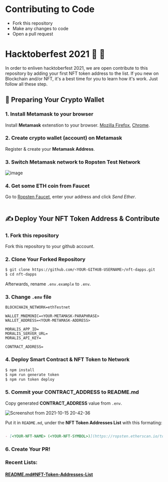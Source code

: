 
# Contributing to Code
- Fork this repository
- Make any changes to code
- Open a pull request

# Hacktoberfest 2021 🥳 🎉
In order to enliven hacktoberfest 2021, we are open contribute to this repository by adding your first NFT token address to the list. If you new on Blockchain and/or NFT, it's a best time for you to learn how it's work. Just follow all these step.

## 🦊 Preparing Your Crypto Wallet

### 1. Install Metamask to your browser
Install **Metamask** extenstion to your browser.
[Mozilla Firefox](https://addons.mozilla.org/id/firefox/addon/ether-metamask/), [Chrome](https://chrome.google.com/webstore/detail/metamask/nkbihfbeogaeaoehlefnkodbefgpgknn).

### 2. Create crypto wallet (account) on Metamask
Register & create your **Metamask Address**.

### 3. Switch Metamask network to Ropsten Test Network
![image](https://user-images.githubusercontent.com/43356029/137452549-01945029-be12-4b35-922e-d9979dddff15.png)

### 4. Get some ETH coin from Faucet
Go to [Ropsten Faucet](https://faucet.ropsten.be/), enter your address and click *Send Ether*.
\
&nbsp;
## ✍️ Deploy Your NFT Token Address & Contribute

### 1. Fork this repository
Fork this repository to your github account.

### 2. Clone Your Forked Repository
```sh
$ git clone https://github.com/<YOUR-GITHUB-USERNAME>/nft-dapps.git
$ cd nft-dapps
```
Afterwards, rename `.env.example` to `.env`.

### 3. Change `.env` file
```
BLOCKCHAIN_NETWORK=ethTestnet

WALLET_MNEMONIC=<YOUR-METAMASK-PARAPHRASE>
WALLET_ADDRESS=<YOUR-METAMASK-ADDRESS>

MORALIS_APP_ID=
MORALIS_SERVER_URL=
MORALIS_API_KEY=

CONTRACT_ADDRESS=
```

### 4. Deploy Smart Contract & NFT Token to Network

```sh
$ npm install
$ npm run generate token
$ npm run token deploy
```

### 5. Commit your CONTRACT_ADDRESS to README.md

Copy generated **CONTRACT_ADDRESS** value from `.env`.  

![Screenshot from 2021-10-15 20-42-36](https://user-images.githubusercontent.com/43356029/137489622-f891bcb5-f2cc-4568-8b2b-acedcb453164.jpg)

Put it in `README.md`, under the **NFT Token Addresses List** with this formating:
```markdown

- [<YOUR-NFT-NAME> (<YOUR-NFT-SYMBOL>)](https://ropsten.etherscan.io/token/<YOUR-CONTRACT-ADDRESS>) - **[<YOUR-GITHUB-USERNAME>](<YOUR-GITHUB-LINK>)**

```

### 6. Create Your PR!

### Recent Lists:

#### [README.md#NFT-Token-Addresses-List](README.md#-nft-token-addresses-list)
